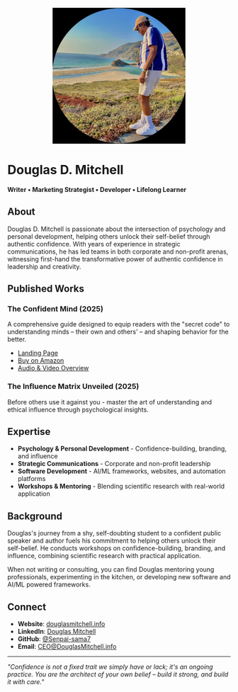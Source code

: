 <p align="center">
  <img src="assets/dougie.jpg" alt="Douglas D Mitchell" width="300"/>
</p>

# Douglas D. Mitchell

**Writer • Marketing Strategist • Developer • Lifelong Learner**

## About

Douglas D. Mitchell is passionate about the intersection of psychology and personal development, helping others unlock their self-belief through authentic confidence. With years of experience in strategic communications, he has led teams in both corporate and non-profit arenas, witnessing first-hand the transformative power of authentic confidence in leadership and creativity.

## Published Works

### The Confident Mind (2025)
A comprehensive guide designed to equip readers with the "secret code" to understanding minds – their own and others' – and shaping behavior for the better.

- [Landing Page](https://senpai-sama7.github.io/The-Confident-Mind---BONUS/)
- [Buy on Amazon](https://www.amazon.com/s?k=The+Confident+Mind+Douglas+Mitchell)
- [Audio & Video Overview](https://douglasmitchell.info/qr.html)

### The Influence Matrix Unveiled (2025)
Before others use it against you - master the art of understanding and ethical influence through psychological insights.

## Expertise

- **Psychology & Personal Development** - Confidence-building, branding, and influence
- **Strategic Communications** - Corporate and non-profit leadership
- **Software Development** - AI/ML frameworks, websites, and automation platforms
- **Workshops & Mentoring** - Blending scientific research with real-world application

## Background

Douglas's journey from a shy, self-doubting student to a confident public speaker and author fuels his commitment to helping others unlock their self-belief. He conducts workshops on confidence-building, branding, and influence, combining scientific research with practical application.

When not writing or consulting, you can find Douglas mentoring young professionals, experimenting in the kitchen, or developing new software and AI/ML powered frameworks.

## Connect

- **Website**: [douglasmitchell.info](https://douglasmitchell.info)
- **LinkedIn**: [Douglas Mitchell](https://www.linkedin.com/in/douglas-mitchell-bb18b1383)
- **GitHub**: [@Senpai-sama7](https://github.com/Senpai-sama7)
- **Email**: [CEO@DouglasMitchell.info](mailto:CEO@DouglasMitchell.info)
---

*"Confidence is not a fixed trait we simply have or lack; it's an ongoing practice. You are the architect of your own belief – build it strong, and build it with care."*
